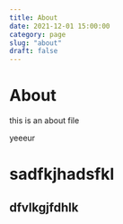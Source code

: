 ```yaml
---
title: About
date: 2021-12-01 15:00:00
category: page
slug: "about"
draft: false
---
```


# About

this is an about file

yeeeur

# sadfkjhadsfkl

## dfvlkgjfdhlk
